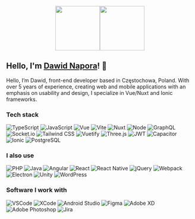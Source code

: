 <p align="center">
  <a href="https://github.com/dawnap">
    <img height="120px" src="https://github-readme-stats.vercel.app/api?username=dawnap&hide_title=true&hide_border=true&show_icons=true&include_all_commits=true&count_private=true&line_height=21" /><!-- wi*quL3fcV --><img height="120px" src="https://github-readme-stats.vercel.app/api/top-langs/?username=dawnap&hide=html&hide_title=true&hide_border=true&layout=compact&langs_count=6" />
  </a>
</p>

## Hello, I'm [Dawid Napora](https://napora.dev)! 👋
Hello, I’m Dawid, front-end developer based in Częstochowa, Poland. With over 5 years of experience, creating web and mobile applications with an emphasis on usability and design, I specialize in Vue/Nuxt and Ionic frameworks.

### Tech stack
<p>
  <img src="https://img.shields.io/badge/TypeScript-007ACC?style=for-the-badge&amp;logo=typescript&amp;logoColor=white" alt="TypeScript">
  <img src="https://img.shields.io/badge/JavaScript-323330?style=for-the-badge&amp;logo=javascript&amp;logoColor=F7DF1E" alt="JavaScript">
  <img src="https://img.shields.io/badge/Vue.js-35495E?style=for-the-badge&amp;logo=vuedotjs&amp;logoColor=4FC08D" alt="Vue">
  <img src="https://img.shields.io/badge/Vite-B73BFE?style=for-the-badge&amp;logo=vite&amp;logoColor=FFD62E" alt="Vite">
  <img src="https://img.shields.io/badge/nuxt.js-00C58E?style=for-the-badge&amp;logo=nuxtdotjs&amp;logoColor=white" alt="Nuxt">
  <img src="https://img.shields.io/badge/Node.js-339933?style=for-the-badge&amp;logo=nodedotjs&amp;logoColor=white" alt="Node">
  <img src="https://img.shields.io/badge/GraphQl-E10098?style=for-the-badge&amp;logo=graphql&amp;logoColor=white" alt="GraphQL">
  <img src="https://img.shields.io/badge/Socket.io-010101?&amp;style=for-the-badge&amp;logo=Socket.io&amp;logoColor=white" alt="Socket.io">
  <img src="https://img.shields.io/badge/Tailwind_CSS-38B2AC?style=for-the-badge&amp;logo=tailwind-css&amp;logoColor=white" alt="Tailwind CSS">
  <img src="https://img.shields.io/badge/Vuetify-1867C0?style=for-the-badge&amp;logo=vuetify&amp;logoColor=white" alt="Vuetify">
  <img src="https://img.shields.io/badge/ThreeJs-black?style=for-the-badge&amp;logo=three.js&amp;logoColor=white" alt="Three.js">
  <img src="https://img.shields.io/badge/JWT-000000?style=for-the-badge&amp;logo=JSON%20web%20tokens&amp;logoColor=white" alt="JWT">
  <img src="https://img.shields.io/badge/Capacitor-119EFF?style=for-the-badge&amp;logo=Capacitor&amp;logoColor=white" alt="Capacitor">
  <img src="https://img.shields.io/badge/Ionic-3880FF?style=for-the-badge&amp;logo=ionic&amp;logoColor=white" alt="Ionic">
  <img src="https://img.shields.io/badge/PostgreSQL-316192?style=for-the-badge&amp;logo=postgresql&amp;logoColor=white" alt="PostgreSQL">
</p>


### I also use
<p>
  <img src="https://img.shields.io/badge/PHP-777BB4?style=for-the-badge&amp;logo=php&amp;logoColor=white" alt="PHP">
  <img src="https://img.shields.io/badge/Java-ED8B00?style=for-the-badge&amp;logo=java&amp;logoColor=white" alt="Java">
  <img src="https://img.shields.io/badge/Angular-DD0031?style=for-the-badge&amp;logo=angular&amp;logoColor=white" alt="Angular">
  <img src="https://img.shields.io/badge/React-20232A?style=for-the-badge&amp;logo=react&amp;logoColor=61DAFB" alt="React">
  <img src="https://img.shields.io/badge/React_Native-20232A?style=for-the-badge&amp;logo=react&amp;logoColor=61DAFB" alt="React Native">
  <img src="https://img.shields.io/badge/jQuery-0769AD?style=for-the-badge&amp;logo=jquery&amp;logoColor=white" alt="jQuery">
  <img src="https://img.shields.io/badge/Webpack-8DD6F9?style=for-the-badge&amp;logo=Webpack&amp;logoColor=white" alt="Webpack">
  <img src="https://img.shields.io/badge/Electron-2B2E3A?style=for-the-badge&amp;logo=electron&amp;logoColor=9FEAF9" alt="Electron">
  <img src="https://img.shields.io/badge/Unity-100000?style=for-the-badge&amp;logo=unity&amp;logoColor=white" alt="Unity">
  <img src="https://img.shields.io/badge/Wordpress-21759B?style=for-the-badge&amp;logo=wordpress&amp;logoColor=white" alt="WordPress">
</p>

### Software I work with
<p>
  <img src="https://img.shields.io/badge/Visual_Studio_Code-0078D4?style=for-the-badge&logo=visual%20studio%20code&logoColo" alt="VSCode">
  <img src="https://img.shields.io/badge/Xcode-007ACC?style=for-the-badge&logo=Xcode&logoColor=white" alt="XCode">
  <img src="https://img.shields.io/badge/Android_Studio-3DDC84?style=for-the-badge&logo=android-studio&logoColor=white" alt="Android Studio">
  <img src="https://img.shields.io/badge/Figma-F24E1E?style=for-the-badge&logo=figma&logoColor=white" alt="Figma">
  <img src="https://img.shields.io/badge/Adobe%20XD-470137?style=for-the-badge&logo=Adobe%20XD&logoColor=#FF61F6" alt="Adobe XD">
  <img src="https://img.shields.io/badge/Adobe%20Photoshop-31A8FF?style=for-the-badge&logo=Adobe%20Photoshop&logoColor=black" alt="Adobe Photoshop">
  <img src="https://img.shields.io/badge/Jira-0052CC?style=for-the-badge&logo=Jira&logoColor=white" alt="Jira">
</p>
